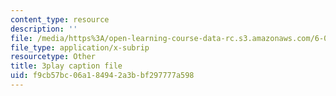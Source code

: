 ```yaml
---
content_type: resource
description: ''
file: /media/https%3A/open-learning-course-data-rc.s3.amazonaws.com/6-00sc-introduction-to-computer-science-and-programming-spring-2011/f9cb57bc06a184942a3bbf297777a598_ggxY20cXql8.srt
file_type: application/x-subrip
resourcetype: Other
title: 3play caption file
uid: f9cb57bc-06a1-8494-2a3b-bf297777a598
---
```

